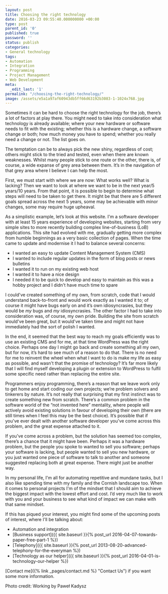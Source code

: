 ```yaml
---
layout: post
title: Choosing the right technology
date: 2016-03-23 09:55:40.000000000 +00:00
type: post
parent_id: '0'
published: true
password: ''
status: publish
categories:
- General technology
tags:
- Automation
- Integration
- Programming
- Project Management
- Web Development
meta:
  _edit_last: '1'
permalink: "/choosing-the-right-technology/"
image: /assets/e5a1a97af60943db5ff66d63192b3083-1-1024x768.jpg
---
```

Sometimes it can be hard to choose the right technology for the job, there’s a lot of factors at play there. You might need to take into consideration what technology is already available; where your new hardware or software needs to fit with the existing; whether this is a hardware change, a software change or both; how much money you have to spend; whether you really need a change or not. The list goes on.

The temptation can be to always pick the new shiny, regardless of cost; others might stick to the tried and tested, even when there are known weaknesses. Whilst many people stick to one route or the other, there is, of course, a wide expanse of grey area between them. It’s in the navigation of that grey area where I believe I can help the most.

<!--more-->

First, we must start with where we are now: What works well? What is lacking? Then we want to look at where we want to be in the next year/5 years/10 years. From that point, it is possible to begin to determine what steps will need to be taken to get there. It might be that there are 5 different goals spread across the next 5 years, some may be achievable with minor changes, some may require huge upheaval.

As a simplistic example, let’s look at this website. I'm a software developer with at least 15 years experience of developing websites, starting from very simple sites to more recently building complex line-of-business (LoB) applications. This site had evolved with me, gradually getting more complex from humble beginnings as a very basic collection of pages. When the time came to update and modernise it I had to balance several concerns:

* I wanted an easy to update Content Management System (CMS)
* I wanted to include regular updates in the form of blog posts or news bulletins
* I wanted it to run on my existing web host
* I wanted it to have a nice design
* I needed it to be quick to develop and easy to maintain as this was a hobby project and I didn't have much time to spare

I could've created something of my own, from scratch, code that I would understand back-to-front and would work exactly as I wanted it to; of course it might have bugs early on and it’s own idiosyncrasies, but they would be _my_ bugs and _my_ idiosyncrasies. The other factor I had to take into consideration was, of course, my own pride. Building the site from scratch would've been great, but it would've taken time and might not have immediately had the sort of polish I wanted.

In the end, it seemed that the best way to reach my goals efficiently was to use an existing CMS and for me, at that time WordPress was the right choice. Perhaps one day I might go back and create something all my own, but for now, it’s hard to see much of a reason to do that. There is no need for me to reinvent the wheel when what I want to do is make my life as easy as possible, and wasn't that the promise of technology? It’s far more likely that I will find myself developing a plugin or extension to WordPress to fulfil some specific need rather than replacing the entire site.

Programmers enjoy programming, there’s a reason that we leave work only to get home and start coding our own projects; we’re problem solvers and tinkerers by nature. It’s not really that surprising that my first instinct was to create something new from scratch. There’s a common problem in the software world of the “not invented here” mentality, where people will actively avoid existing solutions in favour of developing their own (there are still times when I feel this may be the best choice). It’s possible that if you've ever dealt with another software developer you've come across this problem, and the great expense attached to it.

If you've come across a problem, but the solution has seemed too complex, there’s a chance that it might have been. Perhaps it was a hardware problem, but the people you spoke to wanted to sell you software; perhaps your software is lacking, but people wanted to sell you new hardware, or you just wanted one piece of software to talk to another and someone suggested replacing both at great expense. There might just be another way.

In my personal life, I'm all for automating repetitive and mundane tasks, but I also like spending time with my family and the Cornish landscape too. When it comes to personal projects I'm of the mindset that I should aim to achieve the biggest impact with the lowest effort and cost. I’d very much like to work with you and your business to see what kind of impact we can make with that same mindset.

If this has piqued your interest, you might find some of the upcoming posts of interest, where I'll be talking about:

* Automation and integration
* [Business support]({{ site.baseurl }}{% post_url 2016-04-07-towards-paper-free-part-1 %})
* [Telephony]({{ site.baseurl }}{% post_url 2013-08-20-advanced-telephony-for-the-everyman %})
* [Technology as our helper]({{ site.baseurl }}{% post_url 2016-04-01-is-technology-our-helper %})

[Contact me]({% link _pages/contact.md %} "Contact Us") if you want some more information.

Photo credit: Working by Paweł Kadysz
